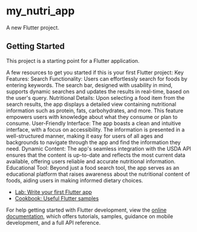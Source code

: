 # my_nutri_app

A new Flutter project.

## Getting Started

This project is a starting point for a Flutter application.

A few resources to get you started if this is your first Flutter project:
Key Features:
Search Functionality: Users can effortlessly search for foods by entering keywords. The search bar, designed with usability in mind, supports dynamic searches and updates the results in real-time, based on the user's query.
Nutritional Details: Upon selecting a food item from the search results, the app displays a detailed view containing nutritional information such as protein, fats, carbohydrates, and more. This feature empowers users with knowledge about what they consume or plan to consume.
User-Friendly Interface: The app boasts a clean and intuitive interface, with a focus on accessibility. The information is presented in a well-structured manner, making it easy for users of all ages and backgrounds to navigate through the app and find the information they need.
Dynamic Content: The app's seamless integration with the USDA API ensures that the content is up-to-date and reflects the most current data available, offering users reliable and accurate nutritional information.
Educational Tool: Beyond just a food search tool, the app serves as an educational platform that raises awareness about the nutritional content of foods, aiding users in making informed dietary choices.


- [Lab: Write your first Flutter app](https://docs.flutter.dev/get-started/codelab)
- [Cookbook: Useful Flutter samples](https://docs.flutter.dev/cookbook)

For help getting started with Flutter development, view the
[online documentation](https://docs.flutter.dev/), which offers tutorials,
samples, guidance on mobile development, and a full API reference.
